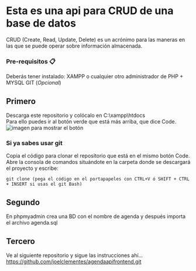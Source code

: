 # Esta es una api para CRUD de una base de datos
CRUD (Create, Read, Update, Delete) es un acrónimo para las maneras en las que se puede operar sobre información almacenada. 

### Pre-requisitos 📋
Deberás tener instalado:
XAMPP o cualquier otro administrador de PHP + MYSQL
GIT (_Opcional_)

## Primero 
Descarga este repositorio y colócalo en C:\xampp\htdocs\
Para ello puedes ir al botón verde que está más arriba, que dice Code.
![imagen para mostrar el botón](https://cpb-us-e1.wpmucdn.com/sites.northwestern.edu/dist/b/3044/files/2021/05/github.png)

### Si ya sabes usar git
Copia el código para clonar el repositorio que está en el mismo botón Code.
Abre la consola de comandos situándote en la carpeta donde se descargará el proyecto y escribe:
```
git clone (pega el código en el portapapeles con CTRL+V ó SHIFT + CTRL + INSERT si usas el git Bash)
```


## Segundo
En phpmyadmin crea una BD con el nombre de agenda y después importa el archivo agenda.sql
## Tercero
Ve al siguiente repositorio y sigue las instrucciones ahí... https://github.com/joelclementes/agendaapifrontend.git
